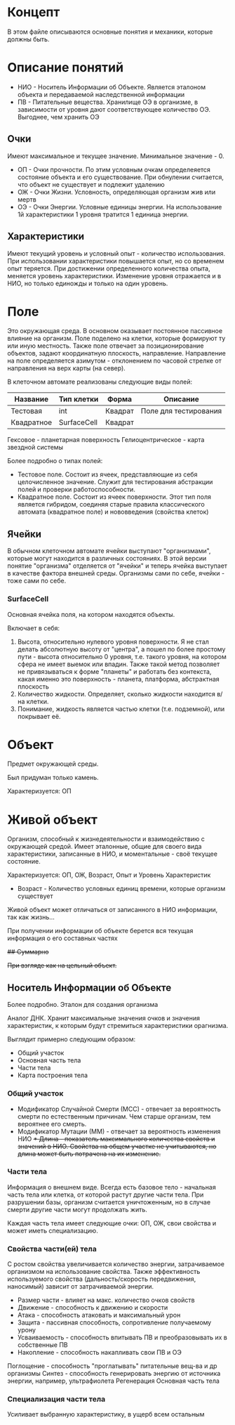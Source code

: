# Концепт

В этом файле описываются основные понятия и механики, которые должны быть.

# Описание понятий

* НИО - Носитель Информации об Объекте. Является эталоном объекта и передаваемой наследственной информации
* ПВ - Питательные вещества. Хранилище ОЭ в организме, в зависимости от уровня дают соответствующее количество ОЭ. Выгоднее, чем хранить ОЭ

## Очки

Имеют максимальное и текущее значение. Минимальное значение - 0.

* ОП - Очки прочности. По этим условным очкам определеяется состояние объекта и его существование. При обнулении считается, что объект не существует и подлежит удалению
* ОЖ - Очки Жизни. Условность, определяющая организм жив или мертв
* ОЭ - Очки Энергии. Условные единицы энергии. На использование 1й характеристики 1 уровня тратится 1 единица энергии.

## Характеристики

Имеют текущий уровень и условный опыт - количество использования. При использовании характеристики повышается опыт, но со временем опыт теряется. При достижении определенного количества опыта, меняется уровень характеристики. Изменение уровня отражается и в НИО, но только единожды и только на один уровень.

# Поле

Это окружающая среда. В основном оказывает постоянное пассивное влияние на организм. Поле поделено на клетки, которые формируют ту или иную местность. Также поле отвечает за позиционирование объектов, задают координатную плоскость, направление. Направление на поле определяется азимутом - отклонением по часовой стрелке от направления на верх карты (на север).

В клеточном автомате реализованы следующие виды полей:

Название  |Тип клетки |Форма   |Описание
----------|-----------|--------|----------
Тестовая  |int        |Квадрат | Поле для тестирования
Квадратное|SurfaceCell|Квадрат | 

Гексовое - планетарная поверхность
Гелиоцентрическое - карта звездной системы

Более подробно о типах полей:

* Тестовое поле. Состоит из ячеек, представляющие из себя
целочисленное значение. Служит для тестирования абстракции полей и
проверки работоспособности.
* Квадратное поле. Состоит из ячеек поверхности. Этот тип поля является гибридом, соединяя старые правила классического автомата (квадратное поле) и нововведения (свойства клеток)

## Ячейки

В обычном клеточном автомате ячейки выступают "организмами", которые
могут находится в различных состояниях. В этой версии понятие
"организма" отделяется от "ячейки" и теперь ячейка выступает в качестве
фактора внешней среды. Организмы сами по себе, ячейки - тоже сами по
себе.

### SurfaceCell

Основная ячейка поля, на котором находятся объекты.

Включает в себя:

1. Высота, относительно нулевого уровня поверхности. Я не стал делать
абсолютную высоту от "центра", а пошел по более простому пути -
высота относительно 0 уровня, т.е. такого уровня, на котором сфера
не имеет выемок или впадин. Также такой метод позволяет не
привязываться к форме "планеты" и работать без контекста, какая
именно это поверхность - планета, платформа, абстрактная плоскость
2. Количество жидкости. Определяет, сколько жидкости находится в/на
клетки.
3. Понимание, жидкость является частью клетки (т.е. подземной), или
покрывает её.

# Объект

Предмет окружающей среды.

Был придуман только камень.

Характеризуется: ОП

# Живой объект

Организм, способный к жизнедеятельности и взаимодействию с окружающей средой. Имеет эталонные, общие для своего вида характеристики, записанные в НИО, и моментальные - своё текущее состояние.

Характеризуется: ОП, ОЖ, Возраст, Опыт и Уровень Характеристик

* Возраст - Количество условных единиц времени, которые организм существует

Живой объект может отличаться от записанного в НИО информации, так как жизнь...

При получении информации об объекте берется вся текущая информация о его составных частях

~~## Суммарно~~

~~При взгляде как на цельный объект.~~

## Носитель Информации об Объекте

Более подробно. Эталон для создания организма

Аналог ДНК. Хранит максимальные значения очков и значения характеристик, к которым будут стремиться характеристики орагнизма.

Выглядит примерно следующим образом:

* Общий участок
* Основная часть тела
* Части тела
* Карта построения тела

### Общий участок

* Модификатор Случайной Смерти (МСС) - отвечает за вероятность смерти по естественным причинам. Чем старше организм, тем вероятнее его смерть.
* Модификатор Мутации (ММ) - отвечает за вероятность изменения НИО
~~* Длина - показатель максимального количества свойств и значений в НИО. Свойства на общем участке не учитываются, но длина может быть потрачена на их изменение.~~

### Части тела

Информация о внешнем виде. Всегда есть базовое тело - начальная часть тела или клетка, от которой растут другие части тела. При разрушении базы, организм считается уничтоженным, но в случае смерти другие части могут продолжать жить.

Каждая часть тела имеет следующие очки: ОП, ОЖ, свои свойства и может иметь специализацию.

### Свойства части(ей) тела

С ростом свойства увеличивается количество энергии, затрачиваемое организмом на использование свойства. Также эффективность используемого свойства (дальность/скорость передвижения, наносимый) зависит от затрачиваемой энергии.

* Размер части - влияет на макс. количество очков свойств
* Движение - способность к движению и скорости
* Атака - способность атаковать и максимальный урон
* Защита - пассивная способность, сопротивление получаемому урону
* Усваиваемость - способность впитывать ПВ и преобразовывать их в собственные ПВ
* Накопление - способность накапливать свои ПВ и ОЭ

Поглощение - способность "проглатывать" питательные вещ-ва и др организмы
Синтез - способность генерировать энергию от источника энергии, например, ультрафиолета
Регенерация
Основная часть тела

### Специализация части тела

Усиливает выбранную характеристику, в ущерб всем остальным

